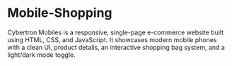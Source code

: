 # Mobile-Shopping
Cybertron Mobiles is a responsive, single-page e-commerce website built using HTML, CSS, and JavaScript. It showcases modern mobile phones with a clean UI, product details, an interactive shopping bag system, and a light/dark mode toggle.
